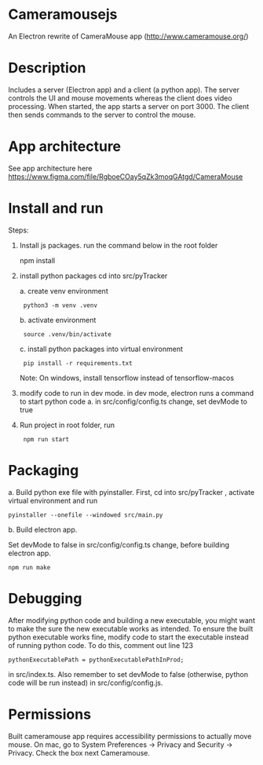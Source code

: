 # Cameramousejs

An Electron rewrite of CameraMouse app (http://www.cameramouse.org/)

# Description

Includes a server (Electron app) and a client (a python app). The server controls the UI and mouse movements whereas the client does video processing. When started, the app starts a server on port 3000. The client then sends commands to the server to control the mouse.

# App architecture

See app architecture here https://www.figma.com/file/RgboeCOay5qZk3moqGAtgd/CameraMouse

# Install and run

Steps:

1.  Install js packages. run the command below in the root folder

    npm install

2.  install python packages
    cd into src/pyTracker

    a. create venv environment

         python3 -m venv .venv

    b. activate environment

         source .venv/bin/activate

    c. install python packages into virtual environment

         pip install -r requirements.txt

    Note: On windows, install tensorflow instead of tensorflow-macos

3.  modify code to run in dev mode. in dev mode, electron runs a command to start python code
    a. in src/config/config.ts change, set devMode to true

4.  Run project
    in root folder, run

         npm run start

# Packaging

a. Build python exe file with pyinstaller. First, cd into src/pyTracker , activate virtual environment and run

    pyinstaller --onefile --windowed src/main.py

b. Build electron app.

Set devMode to false in src/config/config.ts change, before building electron app.

    npm run make

# Debugging

After modifying python code and building a new executable, you might want to make the sure the new executable works as intended. To ensure the built python executable works fine, modify code to start the executable instead of running python code. To do this, comment out line 123

    pythonExecutablePath = pythonExecutablePathInProd;

in src/index.ts. Also remember to set devMode to false (otherwise, python code will be run instead) in src/config/config.js.

# Permissions

Built cameramouse app requires accessibility permissions to actually move mouse. On mac, go to System Preferences -> Privacy and Security -> Privacy. Check the box next Cameramouse.
